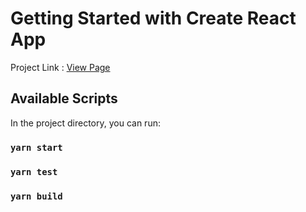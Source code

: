 # Getting Started with Create React App

Project Link : [View Page](https://60dcd549d907881ee265c492--angry-montalcini-b09220.netlify.app/)

## Available Scripts

In the project directory, you can run:

### `yarn start`

### `yarn test`

### `yarn build`
